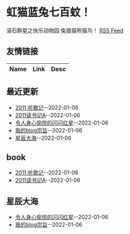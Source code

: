# 虹猫蓝兔七百蚊！
滚石群星之快乐动物园  兔狼猫熊猫鸟！
[RSS Feed](https://raw.githubusercontent.com/ReuenthalLee/blogs/master/feed.xml)
## 友情链接
| Name | Link | Desc | 
 | ---- | ---- | ---- |
## 最近更新
- [2011 听歌记](https://github.com/ReuenthalLee/blogs/issues/5)--2022-01-06
- [2011读书记A](https://github.com/ReuenthalLee/blogs/issues/4)--2022-01-06
- [令人身心愉悦的闪闪红星](https://github.com/ReuenthalLee/blogs/issues/3)--2022-01-06
- [我的blog宗旨](https://github.com/ReuenthalLee/blogs/issues/2)--2022-01-06
- [星辰大海](https://github.com/ReuenthalLee/blogs/issues/1)--2022-01-06
## book
- [2011 听歌记](https://github.com/ReuenthalLee/blogs/issues/5)--2022-01-06
- [2011读书记A](https://github.com/ReuenthalLee/blogs/issues/4)--2022-01-06
## 星辰大海
- [令人身心愉悦的闪闪红星](https://github.com/ReuenthalLee/blogs/issues/3)--2022-01-06
- [我的blog宗旨](https://github.com/ReuenthalLee/blogs/issues/2)--2022-01-06
